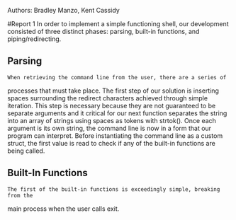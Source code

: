 Authors: Bradley Manzo, Kent Cassidy

#Report 1
	In order to implement a simple functioning shell, our development consisted 
of three distinct phases: parsing, built-in functions, and piping/redirecting. 
## Parsing
	When retrieving the command line from the user, there are a series of 
processes that must take place. The first step of our solution is inserting
spaces surrounding the redirect characters achieved through simple iteration. 
This step is necessary because they are not guaranteed to be separate arguments 
and it critical for our next function separates the string into an array
of strings using spaces as tokens with strtok(). Once each argument is its own
string, the command line is now in a form that our program can interpret. Before
instantiating the command line as a custom struct, the first value is read to
check if any of the built-in functions are being called. 
## Built-In Functions
	The first of the built-in functions is exceedingly simple, breaking from the
main process when the user calls exit.